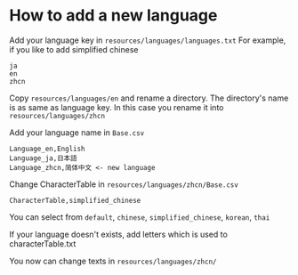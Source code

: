 
# How to add a new language

Add your language key in ``` resources/languages/languages.txt ```
For example, if you like to add simplified chinese

```
ja
en
zhcn
```


Copy ``` resources/languages/en ``` and rename a directory.
The directory's name is as same as language key.
In this case you rename it into ``` resources/languages/zhcn ```

Add your language name in ``` Base.csv ```

```
Language_en,English
Language_ja,日本語
Language_zhcn,简体中文 <- new language
```

Change CharacterTable in ``` resources/languages/zhcn/Base.csv ```

```
CharacterTable,simplified_chinese
```

You can select from ```default```, ```chinese```, ```simplified_chinese```, ```korean```, ```thai```

If your language doesn't exists, add letters which is used to characterTable.txt

You now can change texts in ```resources/languages/zhcn/ ```